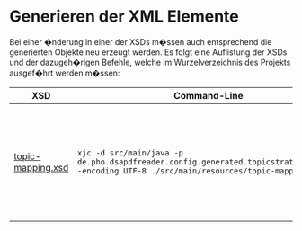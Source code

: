 # Generieren der XML Elemente

Bei einer �nderung in einer der XSDs m�ssen auch entsprechend die generierten Objekte neu erzeugt werden. Es folgt eine Auflistung der XSDs und der
dazugeh�rigen Befehle, welche im Wurzelverzeichnis des Projekts ausgef�hrt werden m�ssen:

**XSD** | **Command-Line** | **Beschreibung**
---|---|---
[topic-mapping.xsd](./src/main/resources/topic-mapping.xsd) | ```xjc -d src/main/java -p de.pho.dsapdfreader.config.generated.topicstrategymapping -encoding UTF-8 ./src/main/resources/topic-mapping.xsd``` | Beschreibt Strategien, welche auf die Konvertierung dieser Konfiguration angewendet werden k�nnen
